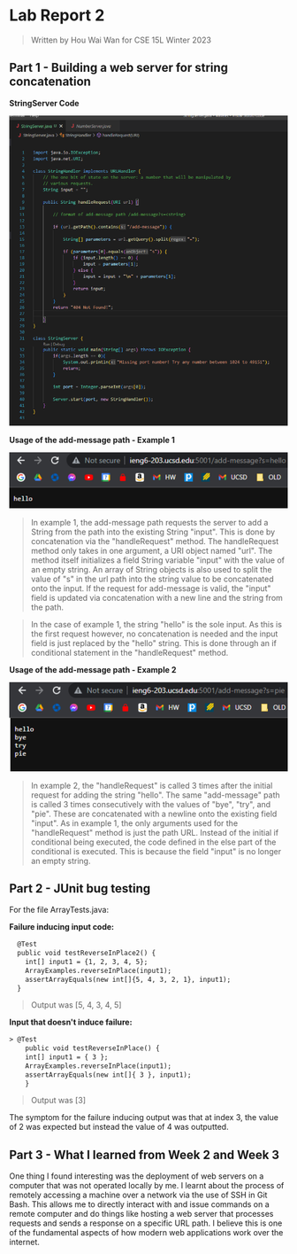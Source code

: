 # Lab Report 2
> Written by Hou Wai Wan for CSE 15L Winter 2023

## Part 1 - Building a web server for string concatenation 

**StringServer Code**

![image](images/Lab02-code_string_server.png)

**Usage of the add-message path - Example 1**

![image](images/Lab02-example1.png)

> In example 1, the add-message path requests the server to add a String from the path into the existing String "input". This is done by concatenation
via the "handleRequest" method. The handleRequest method only takes in one argument, a URI object named "url". The method itself initializes a field String variable
"input" with the value of an empty string. An array of String objects is also used to split the value of "s" in the url path into the string value to be concatenated
onto the input. If the request for add-message is valid, the "input" field is updated via concatenation with a new line and the string from the path. 

> In the case of example 1, the string "hello" is the sole input. As this is the first request however, no concatenation is needed and the input field is just replaced by the "hello" string. This is done through an if conditional statement in the "handleRequest" method.

**Usage of the add-message path - Example 2**

![image](images/Lab02-example2.png)

> In example 2, the "handleRequest" is called 3 times after the initial request for adding the string "hello". The same "add-message" path is called 3 times
consecutively with the values of "bye", "try", and "pie". These are concatenated with a newline onto the existing field "input". As in example 1, the only arguments 
used for the "handleRequest" method is just the path URL. Instead of the initial if conditional being executed, the code defined in the else part of the conditional 
is executed. This is because the field "input" is no longer an empty string.

## Part 2 - JUnit bug testing

For the file ArrayTests.java:

**Failure inducing input code:**
```
  @Test
  public void testReverseInPlace2() {
    int[] input1 = {1, 2, 3, 4, 5};
    ArrayExamples.reverseInPlace(input1);
    assertArrayEquals(new int[]{5, 4, 3, 2, 1}, input1);
  }
```
> Output was [5, 4, 3, 4, 5]

**Input that doesn't induce failure:**
```
> @Test 
	public void testReverseInPlace() {
    int[] input1 = { 3 };
    ArrayExamples.reverseInPlace(input1);
    assertArrayEquals(new int[]{ 3 }, input1);
	}
```
> Output was [3]

The symptom for the failure inducing output was that at index 3, the value of 2 was expected but instead the value of 4 was outputted.

## Part 3 - What I learned from Week 2 and Week 3

One thing I found interesting was the deployment of web servers on a computer that was not operated locally by me. I learnt about the process of remotely
accessing a machine over a network via the use of SSH in Git Bash. This allows me to directly interact with and issue commands on a remote computer and do
things like hosting a web server that processes requests and sends a response on a specific URL path. I believe this is one of the fundamental aspects
of how modern web applications work over the internet.
